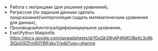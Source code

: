 - Работа с матрицами (для решения уравнений), 
- Регрессия (по заданым данным сделать предсказания)\интерполяция (задать математическим уравнения для данных),
- Производная\интеграл\диферинциальное уровнение,
- Exel\Python Matplotlib
https://docs.google.com/spreadsheets/d/1GsQk39hAP4NiKOBeXc3o9k3tQqG9Zfnti60YBIFakxY/edit?usp=sharing
